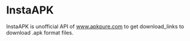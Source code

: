# InstaAPK

InstaAPK is unofficial API of www.apkpure.com to get download_links to download .apk format files.
